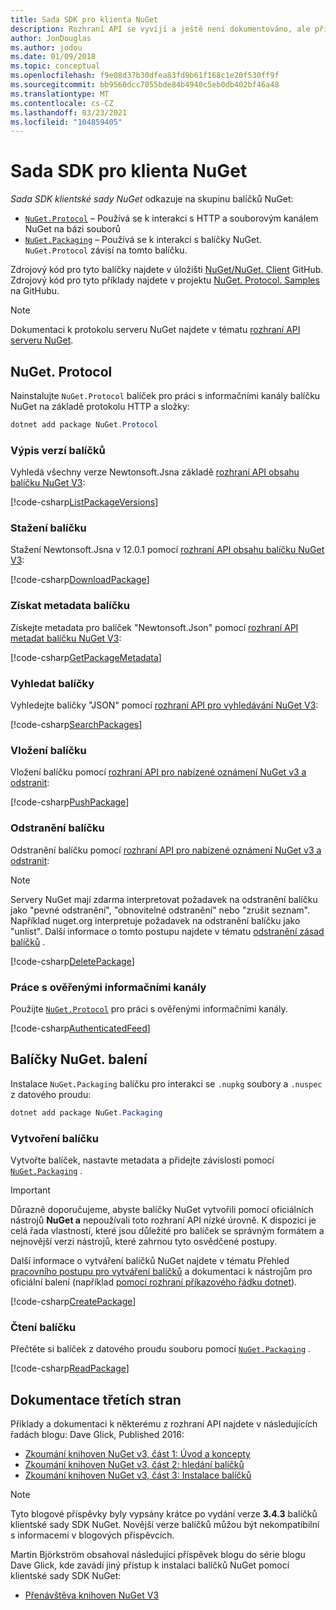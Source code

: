 ```yaml
---
title: Sada SDK pro klienta NuGet
description: Rozhraní API se vyvíjí a ještě není dokumentováno, ale příklady jsou k dispozici na blogu Dave Glick.
author: JonDouglas
ms.author: jodou
ms.date: 01/09/2018
ms.topic: conceptual
ms.openlocfilehash: f9e08d37b30dfea83fd9b61f168c1e20f530ff9f
ms.sourcegitcommit: bb9560dcc7055bde84b4940c5eb0db402bf46a48
ms.translationtype: MT
ms.contentlocale: cs-CZ
ms.lasthandoff: 03/23/2021
ms.locfileid: "104859405"
---
```

# <a name="nuget-client-sdk"></a>Sada SDK pro klienta NuGet

*Sada SDK klientské sady NuGet* odkazuje na skupinu balíčků NuGet:

* [`NuGet.Protocol`](https://www.nuget.org/packages/NuGet.Protocol) – Používá se k interakci s HTTP a souborovým kanálem NuGet na bázi souborů
* [`NuGet.Packaging`](https://www.nuget.org/packages/NuGet.Packaging) – Používá se k interakci s balíčky NuGet. `NuGet.Protocol` závisí na tomto balíčku.

Zdrojový kód pro tyto balíčky najdete v úložišti [NuGet/NuGet. Client](https://github.com/NuGet/NuGet.Client) GitHub.
Zdrojový kód pro tyto příklady najdete v projektu [NuGet. Protocol. Samples](https://github.com/NuGet/Samples/tree/main/NuGetProtocolSamples) na GitHubu.

> [!Note]
> Dokumentaci k protokolu serveru NuGet najdete v tématu [rozhraní API serveru NuGet](~/api/overview.md).

## <a name="nugetprotocol"></a>NuGet. Protocol

Nainstalujte `NuGet.Protocol` balíček pro práci s informačními kanály balíčku NuGet na základě protokolu HTTP a složky:

```ps1
dotnet add package NuGet.Protocol
```

### <a name="list-package-versions"></a>Výpis verzí balíčků

Vyhledá všechny verze Newtonsoft.Jsna základě [rozhraní API obsahu balíčku NuGet V3](../api/package-base-address-resource.md#enumerate-package-versions):

[!code-csharp[ListPackageVersions](~/../nuget-samples/NuGetProtocolSamples/Program.cs?name=ListPackageVersions)]

### <a name="download-a-package"></a>Stažení balíčku

Stažení Newtonsoft.Jsna v 12.0.1 pomocí [rozhraní API obsahu balíčku NuGet V3](../api/package-base-address-resource.md):

[!code-csharp[DownloadPackage](~/../nuget-samples/NuGetProtocolSamples/Program.cs?name=DownloadPackage)]

### <a name="get-package-metadata"></a>Získat metadata balíčku

Získejte metadata pro balíček "Newtonsoft.Json" pomocí [rozhraní API metadat balíčku NuGet V3](../api/registration-base-url-resource.md):

[!code-csharp[GetPackageMetadata](~/../nuget-samples/NuGetProtocolSamples/Program.cs?name=GetPackageMetadata)]

### <a name="search-packages"></a>Vyhledat balíčky

Vyhledejte balíčky "JSON" pomocí [rozhraní API pro vyhledávání NuGet V3](../api/search-query-service-resource.md):

[!code-csharp[SearchPackages](~/../nuget-samples/NuGetProtocolSamples/Program.cs?name=SearchPackages)]

### <a name="push-a-package"></a>Vložení balíčku

Vložení balíčku pomocí [rozhraní API pro nabízené oznámení NuGet v3 a odstranit](../api/package-publish-resource.md):

[!code-csharp[PushPackage](~/../nuget-samples/NuGetProtocolSamples/Program.cs?name=PushPackage)]

### <a name="delete-a-package"></a>Odstranění balíčku

Odstranění balíčku pomocí [rozhraní API pro nabízené oznámení NuGet v3 a odstranit](../api/package-publish-resource.md):

> [!Note]
> Servery NuGet mají zdarma interpretovat požadavek na odstranění balíčku jako "pevné odstranění", "obnovitelné odstranění" nebo "zrušit seznam".
> Například nuget.org interpretuje požadavek na odstranění balíčku jako "unlist". Další informace o tomto postupu najdete v tématu [odstranění zásad balíčků](../nuget-org/policies/deleting-packages.md) .

[!code-csharp[DeletePackage](~/../nuget-samples/NuGetProtocolSamples/Program.cs?name=DeletePackage)]

### <a name="work-with-authenticated-feeds"></a>Práce s ověřenými informačními kanály

Použijte [`NuGet.Protocol`](https://www.nuget.org/packages/NuGet.Protocol) pro práci s ověřenými informačními kanály.

[!code-csharp[AuthenticatedFeed](~/../nuget-samples/NuGetProtocolSamples/Program.cs?name=AuthenticatedFeed)]

## <a name="nugetpackaging"></a>Balíčky NuGet. balení

Instalace `NuGet.Packaging` balíčku pro interakci se `.nupkg` soubory a `.nuspec` z datového proudu:

```ps1
dotnet add package NuGet.Packaging
```

### <a name="create-a-package"></a>Vytvoření balíčku

Vytvořte balíček, nastavte metadata a přidejte závislosti pomocí [`NuGet.Packaging`](https://www.nuget.org/packages/NuGet.Packaging) .

> [!IMPORTANT]
> Důrazně doporučujeme, abyste balíčky NuGet vytvořili pomocí oficiálních nástrojů **NuGet a** nepoužívali toto rozhraní API nízké úrovně. K dispozici je celá řada vlastností, které jsou důležité pro balíček se správným formátem a nejnovější verzi nástrojů, které zahrnou tyto osvědčené postupy.
> 
> Další informace o vytváření balíčků NuGet najdete v tématu Přehled [pracovního postupu pro vytváření balíčků](../create-packages/overview-and-workflow.md) a dokumentaci k nástrojům pro oficiální balení (například [pomocí rozhraní příkazového řádku dotnet](../create-packages/creating-a-package-dotnet-cli.md)).

[!code-csharp[CreatePackage](~/../nuget-samples/NuGetProtocolSamples/Program.cs?name=CreatePackage)]

### <a name="read-a-package"></a>Čtení balíčku

Přečtěte si balíček z datového proudu souboru pomocí [`NuGet.Packaging`](https://www.nuget.org/packages/NuGet.Packaging) .

[!code-csharp[ReadPackage](~/../nuget-samples/NuGetProtocolSamples/Program.cs?name=ReadPackage)]

## <a name="third-party-documentation"></a>Dokumentace třetích stran

Příklady a dokumentaci k některému z rozhraní API najdete v následujících řadách blogu: Dave Glick, Published 2016:

- [Zkoumání knihoven NuGet v3, část 1: Úvod a koncepty](http://daveaglick.com/posts/exploring-the-nuget-v3-libraries-part-1)
- [Zkoumání knihoven NuGet v3, část 2: hledání balíčků](http://daveaglick.com/posts/exploring-the-nuget-v3-libraries-part-2)
- [Zkoumání knihoven NuGet v3, část 3: Instalace balíčků](http://daveaglick.com/posts/exploring-the-nuget-v3-libraries-part-3)

> [!Note]
> Tyto blogové příspěvky byly vypsány krátce po vydání verze **3.4.3** balíčků klientské sady SDK NuGet.
> Novější verze balíčků můžou být nekompatibilní s informacemi v blogových příspěvcích.

Martin Björkström obsahoval následující příspěvek blogu do série blogu Dave Glick, kde zavádí jiný přístup k instalaci balíčků NuGet pomocí klientské sady SDK NuGet:

- [Přenávštěva knihoven NuGet V3](https://martinbjorkstrom.com/posts/2018-09-19-revisiting-nuget-client-libraries)

